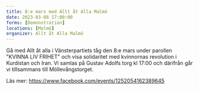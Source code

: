 ```yaml
---
title: 8:e mars med Allt åt Alla Malmö 
date: 2023-03-08 17:00:00
forms: [Demonstration]
locations: [Malmö]
organizer: Allt åt Alla Malmö
---
```

Gå med Allt åt alla i Vänsterpartiets tåg den 8:e mars under parollen "KVINNA LIV FRIHET" och visa solidaritet med kvinnornas revolution i Kurdistan och Iran. Vi samlas på Gustav Adolfs torg kl 17:00 och därifrån går vi tillsammans till Möllevångstorget.

Läs mer: https://www.facebook.com/events/1252054162389645